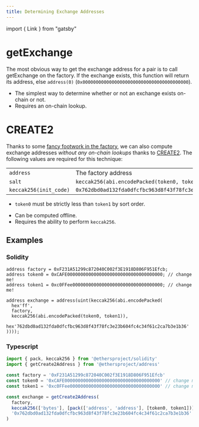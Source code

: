 ```yaml
---
title: Determining Exchange Addresses
---
```


import { Link } from "gatsby"

# getExchange

The most obvious way to get the exchange address for a pair is to call <Link to='/docs/v2/smart-contracts/factory/#getexchange'>getExchange</Link> on the factory. If the exchange exists, this function will return its address, else `address(0)` (`0x0000000000000000000000000000000000000000`).

- The simplest way to determine whether or not an exchange exists on-chain or not.
- Requires an on-chain lookup.

# CREATE2

Thanks to some [fancy footwork in the factory](https://github.com/Uniswap/uniswap-v2-core/blob/master/contracts/UniswapV2Factory.sol#L32), we can also compute exchange addresses _without any on-chain lookups_ thanks to [CREATE2](https://eips.ethereum.org/EIPS/eip-1014). The following values are required for this technique:

|                        |                                                                                 |
| :--------------------- | :------------------------------------------------------------------------------ |
| `address`              | The <Link to='/docs/v2/smart-contracts/factory/#address'>factory address</Link> |
| `salt`                 | `keccak256(abi.encodePacked(token0, token1))`                                   |
| `keccak256(init_code)` | `0x762dbd0ad132fda0dfcfbc963d8f43f78fc3e23b604fc4c34f61c2ca7b3e1b36`            |

- `token0` must be strictly less than `token1` by sort order.

* Can be computed offline.
* Requires the ability to perform `keccak256`.

## Examples

### Solidity

```clike
address factory = 0xF231A51299c872040C002f3E1918D806F951Efcb;
address token0 = 0xCAFE000000000000000000000000000000000000; // change me!
address token1 = 0xc0FFee0000000000000000000000000000000000; // change me!

address exchange = address(uint(keccak256(abi.encodePacked(
  hex'ff',
  factory,
  keccak256(abi.encodePacked(token0, token1)),
  hex'762dbd0ad132fda0dfcfbc963d8f43f78fc3e23b604fc4c34f61c2ca7b3e1b36'
))));
```

### Typescript

```typescript
import { pack, keccak256 } from '@ethersproject/solidity'
import { getCreate2Address } from '@ethersproject/address'

const factory = '0xF231A51299c872040C002f3E1918D806F951Efcb'
const token0 = '0xCAFE000000000000000000000000000000000000' // change me!
const token1 = '0xc0FFee0000000000000000000000000000000000' // change me!

const exchange = getCreate2Address(
  factory,
  keccak256(['bytes'], [pack(['address', 'address'], [token0, token1])]),
  '0x762dbd0ad132fda0dfcfbc963d8f43f78fc3e23b604fc4c34f61c2ca7b3e1b36'
)
```
